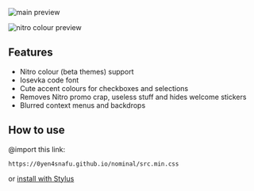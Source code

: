 ![main preview](https://user-images.githubusercontent.com/76652465/230675400-9deacd45-4604-4ab3-8265-6460d7a5cd83.png)

![nitro colour preview](https://user-images.githubusercontent.com/76652465/227583407-c29784ac-540d-4ee0-a3bd-eee6c32d51fb.png)

## Features

- Nitro colour (beta themes) support
- Iosevka code font
- Cute accent colours for checkboxes and selections
- Removes Nitro promo crap, useless stuff and hides welcome stickers
- Blurred context menus and backdrops

## How to use

@import this link:

```
https://0yen4snafu.github.io/nominal/src.min.css
```

or [install with Stylus](https://0yen4snafu.github.io/nominal/clients/nominal.user.css)